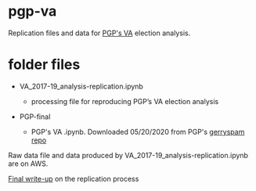 
# pgp-va
Replication files and data for [PGP's VA](https://github.com/PrincetonUniversity/gerryspam/tree/master/VA) election analysis.


# folder files

- VA_2017-19_analysis-replication.ipynb
  - processing file for reproducing PGP’s VA election analysis
  
- PGP-final
  - PGP's VA .ipynb. Downloaded 05/20/2020 from PGP's [gerryspam repo](https://github.com/PrincetonUniversity/gerryspam)
  
Raw data file and data produced by VA_2017-19_analysis-replication.ipynb are on AWS.

[Final write-up](https://docs.google.com/document/d/17SkM7ZBaNFdFpmlBvyPikfTL0DKQKj-6uxSmu0NXseM/edit?usp=sharing) on the replication process